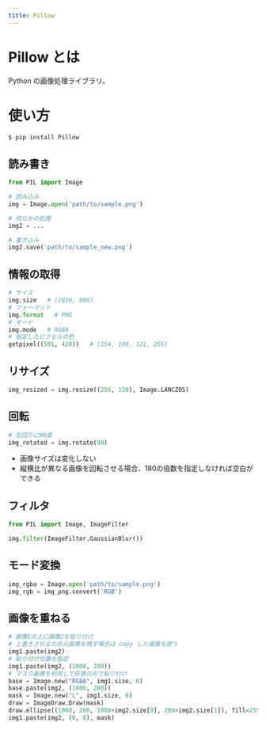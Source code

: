 ```yaml
---
title: Pillow
---
```


# Pillow とは

Python の画像処理ライブラリ。

# 使い方

```bash
$ pip install Pillow
```

## 読み書き

```python
from PIL import Image

# 読み込み
img = Image.open('path/to/sample.png')

# 何らかの処理
img2 = ...

# 書き込み
img2.save('path/to/sample_new.png')
```


## 情報の取得

```python
# サイズ
img.size   # (1830, 806)
# フォーマット
img.format   # PNG
# モード
img.mode   # RGBA
# 指定したピクセルの色
getpixel((501, 420))   # (154, 180, 121, 255)
```


## リサイズ

```python
img_resized = img.resize((256, 128), Image.LANCZOS)
```


## 回転

```python
# 左回りに90度
img_rotated = img.rotate(90)
```

- 画像サイズは変化しない
- 縦横比が異なる画像を回転させる場合、180の倍数を指定しなければ空白ができる


## フィルタ

```python
from PIL import Image, ImageFilter

img.filter(ImageFilter.GaussianBlur())
```



## モード変換

```python
img_rgba = Image.open('path/to/sample.png')
img_rgb = img_png.convert('RGB')
```


## 画像を重ねる

```python
# 画像1の上に画像2を貼り付け
# 上書きされるため元画像を残す場合は copy した画像を使う
img1.paste(img2)
# 貼り付け位置を指定
img1.paste(img2, (1000, 200))
# マスク画像を利用して任意の形で貼り付け
base = Image.new("RGBA", img1.size, 0)
base.paste(img2, (1000, 200))
mask = Image.new("L", img1.size, 0)
draw = ImageDraw.Draw(mask)
draw.ellipse((1000, 200, 1000+img2.size[0], 200+img2.size[1]), fill=255)
img1.paste(img2, (0, 0), mask)
```


